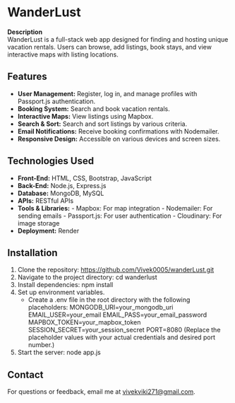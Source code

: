 # WanderLust

**Description**  
WanderLust is a full-stack web app designed for finding and hosting unique vacation rentals. Users can browse, add listings, book stays, and view interactive maps with listing locations.

## Features

- **User Management:** Register, log in, and manage profiles with Passport.js authentication.
- **Booking System:** Search and book vacation rentals.
- **Interactive Maps:** View listings using Mapbox.
- **Search & Sort:** Search and sort listings by various criteria.
- **Email Notifications:** Receive booking confirmations with Nodemailer.
- **Responsive Design:** Accessible on various devices and screen sizes.

## Technologies Used

- **Front-End:** HTML, CSS, Bootstrap, JavaScript
- **Back-End:** Node.js, Express.js
- **Database:** MongoDB, MySQL
- **APIs:** RESTful APIs
- **Tools & Libraries:**
      - Mapbox: For map integration
      - Nodemailer: For sending emails
      - Passport.js: For user authentication
      - Cloudinary: For image storage
- **Deployment:** Render

## Installation

1. Clone the repository:
   https://github.com/Vivek0005/wanderLust.git
3. Navigate to the project directory:
   cd wanderlust
4. Install dependencies:
   npm install
5. Set up environment variables.
   - Create a .env file in the root directory with the following placeholders:
  MONGODB_URI=your_mongodb_uri
  EMAIL_USER=your_email
  EMAIL_PASS=your_email_password
  MAPBOX_TOKEN=your_mapbox_token
  SESSION_SECRET=your_session_secret
  PORT=8080
(Replace the placeholder values with your actual credentials and desired port number.)
6. Start the server:
   node app.js

## Contact
For questions or feedback, email me at vivekviki271@gmail.com.
